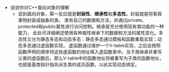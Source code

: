 * 说说你对C++面向对象的理解
	* 说到面向对象，第一反应就是**封装性**、**继承性**和**多态性**。封装就是将客观事物封装成抽象的类，
  类有自己的数据和方法，并通过private、protected和public属性进行访问控制。继承是充分使用现有类功能的一种能力，
  此处可详细阐述使用各种属性继承下的数据和方法的属性变化。多态性又分为静态多态和动态多态：静态多态通过模板和函数重载实现；动态多态通过虚函数实现，
  虚函数通过维护一个V-table实现，之后会按照函数声明的顺序将这些虚函数的地址填入虚函数表中。当子类继承并重写父类的虚函数后，那么V-table中的函数地址将被重写为子类的函数地址，也就是基类指针指向派生类的成员函数，以此实现动态绑定。
